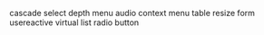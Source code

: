 cascade select
depth menu
audio
context menu
table resize
form
usereactive
virtual list
radio button
